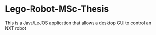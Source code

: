 # Lego-Robot-MSc-Thesis
This is a Java/LeJOS application that allows a desktop GUI to control an NXT robot
